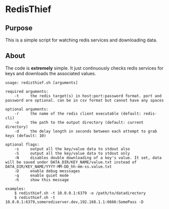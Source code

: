 # RedisThief

## Purpose

This is a simple script for watching redis services and downloading data.

## About

The code is **extremely** simple. It just continuously checks redis services for keys and downloads the associated values.

```
usage: redisthief.sh [arguments]

required arguments:
    -t     the redis target(s) in host:port:password format. port and password are optional. can be in csv format but cannot have any spaces

optional arguments:
    -r     the name of the redis client executable (default: redis-cli)
    -o     the path to the output directory (default: current directory)
    -d     the delay length in seconds between each attempt to grab keys (default: 10)

optional flags:
    -s     output all the key/value data to stdout also
    -S     output all the key/value data to stdout only
    -N     disables double downloading of a key's value. It set, data will be saved under DATA_DIR/KEY_NAME/value.txt instead of DATA_DIR/KEY_NAME/YYYY-MM-DD_hh-mm-ss.value.txt
    -D     enable debug messsages
    -q     enable quiet mode
    -h     show this message

examples:
    $ redisthief.sh -t 10.0.0.1:6379 -o /path/to/datadirectory
    $ redisthief.sh -t 10.0.0.1:6379,somerediserver.dev,192.168.1.1:6666:SomePass -D

```
